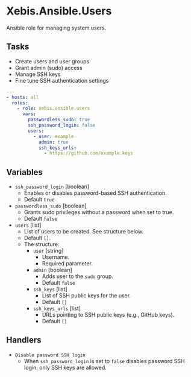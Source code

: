 # Xebis.Ansible.Users

Ansible role for managing system users.

## Tasks

- Create users and user groups
- Grant admin (sudo) access
- Manage SSH keys
- Fine tune SSH authentication settings

```yaml
---
- hosts: all
  roles:
    - role: xebis.ansible.users
      vars:
        passwordless_sudo: true
        ssh_password_login: false
        users:
          - user: example
            admin: true
            ssh_keys_urls:
              - https://github.com/example.keys
```

## Variables

- `ssh_password_login` [boolean]
  - Enables or disables password-based SSH authentication.
  - Default `true`
- `passwordless_sudo` [boolean]
  - Grants sudo privileges without a password when set to true.
  - Default `false`
- `users` [list]
  - List of users to be created. See structure below.
  - Default `[]`.
  - The structure:
    - `user` [string]
      - Username.
      - Required parameter.
    - `admin` [boolean]
      - Adds user to the `sudo` group.
      - Default `false`
    - `ssh_keys` [list]
      - List of SSH public keys for the user.
      - Default `[]`
    - `ssh_keys_urls` [list]
      - URLs pointing to SSH public keys (e.g., GitHub keys).
      - Default `[]`

## Handlers

- `Disable password SSH login`
  - When `ssh_password_login` is set to `false` disables password SSH login, only SSH keys are allowed.
